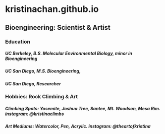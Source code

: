 # kristinachan.github.io


## Bioengineering: Scientist & Artist

### Education
##### UC Berkeley, B.S. Molecular Environmental Biology, minor in Bioengineering
##### UC San Diego, M.S. Bioengineering, 
##### UC San Diego, Researcher

### Hobbies: Rock Climbing & Art
##### Climbing Spots: Yosemite, Joshua Tree, Santee, Mt. Woodson, Mesa Rim. instagram: @kristinaclimbs
##### Art Mediums: Watercolor, Pen, Acrylic. instagram: @theartofkristina
